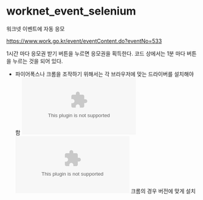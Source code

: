 # worknet_event_selenium

워크넷 이벤트에 자동 응모

https://www.work.go.kr/event/eventContent.do?eventNo=533

1시간 마다 응모권 받기 버튼을 누르면 응모권을 획득한다.
코드 상에서는 1분 마다 버튼을 누르는 것을 되어 있다.

* 파이어폭스나 크롬을 조작하기 위해서는 각 브라우저에 맞는 드라이버를 설치해야함
![Firefox:](http://github.com/mozilla/geckodriver/release/download/v0.21.0/geckodriver-v0.21.0-linux64.tar.gz)
![Chrome:](http://chromedriver.storage.googleapis.com/80.0.3987.16/chromedriver_linux64.zip)
크롬의 경우 버전에 맞게 설치
